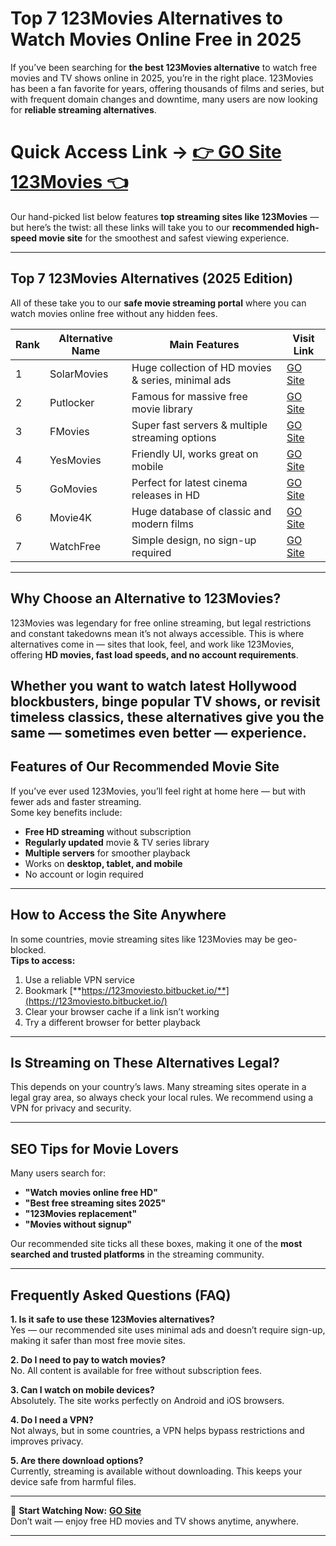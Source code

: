 # Top 7 123Movies Alternatives to Watch Movies Online Free in 2025

If you’ve been searching for **the best 123Movies alternative** to watch free movies and TV shows online in 2025, you’re in the right place. 123Movies has been a fan favorite for years, offering thousands of films and series, but with frequent domain changes and downtime, many users are now looking for **reliable streaming alternatives**.  

# **Quick Access Link** → [👉 GO Site 123Movies 👈](https://123moviesto.bitbucket.io/)  

Our hand-picked list below features **top streaming sites like 123Movies** — but here’s the twist: all these links will take you to our **recommended high-speed movie site** for the smoothest and safest viewing experience.

---
## Top 7 123Movies Alternatives (2025 Edition)  
All of these take you to our **safe movie streaming portal** where you can watch movies online free without any hidden fees.

| Rank | Alternative Name | Main Features | Visit Link |
|------|-----------------|---------------|------------|
| 1    | SolarMovies     | Huge collection of HD movies & series, minimal ads | [GO Site](https://123moviesto.bitbucket.io/) |
| 2    | Putlocker       | Famous for massive free movie library | [GO Site](https://123moviesto.bitbucket.io/) |
| 3    | FMovies         | Super fast servers & multiple streaming options | [GO Site](https://123moviesto.bitbucket.io/) |
| 4    | YesMovies       | Friendly UI, works great on mobile | [GO Site](https://123moviesto.bitbucket.io/) |
| 5    | GoMovies        | Perfect for latest cinema releases in HD | [GO Site](https://123moviesto.bitbucket.io/) |
| 6    | Movie4K         | Huge database of classic and modern films | [GO Site](https://123moviesto.bitbucket.io/) |
| 7    | WatchFree       | Simple design, no sign-up required | [GO Site](https://123moviesto.bitbucket.io/) |


---

## Why Choose an Alternative to 123Movies?
123Movies was legendary for free online streaming, but legal restrictions and constant takedowns mean it’s not always accessible. This is where alternatives come in — sites that look, feel, and work like 123Movies, offering **HD movies, fast load speeds, and no account requirements**.  

Whether you want to watch **latest Hollywood blockbusters**, binge popular TV shows, or revisit timeless classics, these alternatives give you the same — sometimes even better — experience.
---

## Features of Our Recommended Movie Site
If you’ve ever used 123Movies, you’ll feel right at home here — but with fewer ads and faster streaming.  
Some key benefits include:
- **Free HD streaming** without subscription
- **Regularly updated** movie & TV series library
- **Multiple servers** for smoother playback
- Works on **desktop, tablet, and mobile**
- No account or login required

---

## How to Access the Site Anywhere
In some countries, movie streaming sites like 123Movies may be geo-blocked.  
**Tips to access:**
1. Use a reliable VPN service
2. Bookmark [**https://123moviesto.bitbucket.io/**](https://123moviesto.bitbucket.io/)
3. Clear your browser cache if a link isn’t working
4. Try a different browser for better playback

---

## Is Streaming on These Alternatives Legal?
This depends on your country’s laws. Many streaming sites operate in a legal gray area, so always check your local rules. We recommend using a VPN for privacy and security.

---

## SEO Tips for Movie Lovers  
Many users search for:
- **"Watch movies online free HD"**
- **"Best free streaming sites 2025"**
- **"123Movies replacement"**
- **"Movies without signup"**

Our recommended site ticks all these boxes, making it one of the **most searched and trusted platforms** in the streaming community.

---

## Frequently Asked Questions (FAQ)

**1. Is it safe to use these 123Movies alternatives?**  
Yes — our recommended site uses minimal ads and doesn’t require sign-up, making it safer than most free movie sites.

**2. Do I need to pay to watch movies?**  
No. All content is available for free without subscription fees.

**3. Can I watch on mobile devices?**  
Absolutely. The site works perfectly on Android and iOS browsers.

**4. Do I need a VPN?**  
Not always, but in some countries, a VPN helps bypass restrictions and improves privacy.

**5. Are there download options?**  
Currently, streaming is available without downloading. This keeps your device safe from harmful files.

---

🚀 **Start Watching Now:** [**GO Site**](https://123moviesto.bitbucket.io/)  
Don’t wait — enjoy free HD movies and TV shows anytime, anywhere.

---
